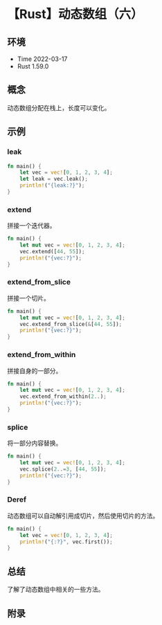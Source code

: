 # 【Rust】动态数组（六）

## 环境

- Time 2022-03-17
- Rust 1.59.0

## 概念

动态数组分配在栈上，长度可以变化。

## 示例

### leak

```rust
fn main() {
    let vec = vec![0, 1, 2, 3, 4];
    let leak = vec.leak();
    println!("{leak:?}");
}
```

### extend

拼接一个迭代器。

```rust
fn main() {
    let mut vec = vec![0, 1, 2, 3, 4];
    vec.extend([44, 55]);
    println!("{vec:?}");
}
```

### extend_from_slice

拼接一个切片。

```rust
fn main() {
    let mut vec = vec![0, 1, 2, 3, 4];
    vec.extend_from_slice(&[44, 55]);
    println!("{vec:?}");
}
```

### extend_from_within

拼接自身的一部分。

```rust
fn main() {
    let mut vec = vec![0, 1, 2, 3, 4];
    vec.extend_from_within(2..);
    println!("{vec:?}");
}
```

### splice

将一部分内容替换。

```rust
fn main() {
    let mut vec = vec![0, 1, 2, 3, 4];
    vec.splice(2..=3, [44, 55]);
    println!("{vec:?}");
}
```

### Deref

动态数组可以自动解引用成切片，然后使用切片的方法。

```rust
fn main() {
    let vec = vec![0, 1, 2, 3, 4];
    println!("{:?}", vec.first());
}
```

## 总结

了解了动态数组中相关的一些方法。

## 附录

